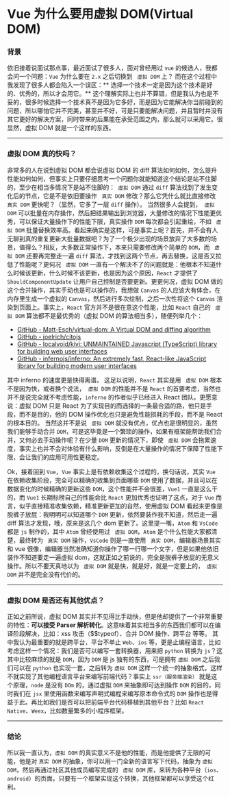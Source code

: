 # Vue 为什么要用虚拟 DOM(Virtual DOM)
### 背景
依旧接着说面试那点事，最近面试了很多人，面对曾经用过 `vue` 的候选人，我都会问一个问题：`Vue` 为什么要在 `2.x` 之后切换到 ` 虚拟 DOM` 上？
而在这个过程中我发现了很多人都会陷入一个误区：** 选择一个技术一定是因为这个技术是好的、优秀的，所以才会用它。** 这个理解实际上也并不算错，但是我认为也是不妥的，很多时候选择一个技术真不是因为它多好，而是因为它能解决你当前碰到的问题，所以哪怕它并不完美，甚至并不好，可是只要能解决问题，并且暂时并没有其它更好的解决方案，同时带来的后果能在承受范围之内，那么就可以采用它。很显然，虚拟 DOM 就是一个这样的东西。

- - - -

### 虚拟 DOM 真的快吗？
非常多的人在说到虚拟 DOM 都会说虚拟 DOM 的 diff 算法如何如何，怎么提升性能如何如何，但事实上只要仔细思考一个问题你就能知道这个结论是站不住脚的，至少在相当多情况下是站不住脚的：` 虚拟 DOM` 通过 `diff` 算法找到了发生变化后的节点，它是不是依旧要操作 ` 真实 DOM` 修改？那么它凭什么就比直接修改 ` 真实 DOM` 更快呢？（显然，它多了一层 `diff` 操作）。
当然很多人会提到，` 虚拟 DOM` 可以批量在内存操作，然后把结果输出到浏览器，大量修改的情况下性能更优秀，可以保证大量操作下的性能下限，真实操作 `DOM` 每次都会引起重绘，不如 ` 虚拟 DOM` 批量替换效率高。看起来确实是这样，可是事实上呢？首先，并不会有人无聊到真的重复更新大批量数据吧？为了一个极少出现的场景放弃了大多数的场景，值得么？相反，大多数正常操作下，本来只需要修改两个简单的 `DOM`，而 ` 虚拟 DOM` 还要再完整走一遍 `diff` 算法，才找到这两个节点，再去替换，这是否又拉低了性能呢？更何况 ` 虚拟 DOM` 一直有一个解决不了的问题就是：他根本不知道什么时候该更新，什么时候不该更新，也是因为这个原因，`React` 才提供了 `ShouldComponentUpdate` 让用户自己控制是否要更新。更更何况，虚拟 DOM 做的这个合并操作，其实手动也是可以操作的，我想做 `Canvas` 的人应该大有体会，在内存里生成一个虚拟的 `Canvas`，然后进行多次绘制，之后一次性将这个 `Canvas` 渲染到页面上。事实上，`React` 官方并不是很在意这个性能，比如 `React` 自己的 ` 虚拟 DOM` 算法都不是最优秀的（虚拟 DOM 的算法相当多），随便列举几个：
* [GitHub - Matt-Esch/virtual-dom: A Virtual DOM and diffing algorithm](https://github.com/Matt-Esch/virtual-dom)
* [GitHub - joelrich/citojs](https://github.com/joelrich/citojs)
* [GitHub - localvoid/kivi: UNMAINTAINED Javascript (TypeScript) library for building web user interfaces](https://github.com/localvoid/kivi)
* [GitHub - infernojs/inferno: An extremely fast, React-like JavaScript library for building modern user interfaces](https://github.com/infernojs/inferno)

其中 inferno 的速度更是快得离谱。
这足以说明，`React` 其实是用 ` 虚拟 DOM` 根本不是因为快，或者换个说法，` 虚拟 DOM` 的性能并不是 `React` 的首要考虑，当然也并不是说完全就不考虑性能，`inferno` 的作者似乎已经进入 React 团队。更愿意说：虚拟 DOM 只是 React 为了实现目的而选择的一条最合适的路，他只是手段，而不是目的，他的 DOM 操作优化也只是避免性能损耗的手段，而不是 React 的根本目的。
当然这并不是说 ` 虚拟 DOM` 就没有优点，优点也是很明显的，虽然我们能够手动合并 `DOM`，可是这毕竟是一个繁琐的操作，如果有框架能帮助我们合并，又何必去手动操作呢？在少量 `DOM` 更新的情况下，即使 ` 虚拟 DOM` 会拖累速度，事实上也并不会对体验有什么影响，反倒是在大量操作的情况下保障了性能下限，会让我们的应用可用性更稳定。

Ok，接着回到 `Vue`，`Vue` 事实上是有依赖收集这个过程的，换句话说，其实 `Vue` 在依赖收集阶段，完全可以精确的收集到页面哪些 `DOM` 使用了数据，并且可以在数据变化的时候精确的更新这些 `DOM`，这个性能并不会很差，`Vue1` 一直是这么干的，而 `Vue1` 长期标榜自己的性能会比 `React` 更加优秀也证明了这点，对于 `Vue` 而言，似乎直接精准收集依赖，精准更新更加的自然，使用虚拟 DOM 看起来更像是脱裤子放屁：我明明可以知道哪个 `DOM` 更新，依然要装作我不知道，然后走一遍 diff 算法才发现，哦，原来是这几个 dom 更新了。这里提一嘴，`Atom` 和 `VsCode` 都是 `js` 制作的，其中 `Atom` 曾经使用过 ` 虚拟 DOM`，`Atom` 是个什么性能大家都清楚，最终转为 ` 真实 DOM` 操作，`VsCode` 则是一直使用 ` 真实 DOM`，编辑器场景其实和 vue 很像，编辑器当然准确知道你操作了哪一行哪一个文字，但是如果他依旧装作不知道要走一遍虚拟 dom，这就正如之前说的，完全是脱裤子放屁的无意义操作。所以不要天真地以为 ` 虚拟 DOM` 就是快，就是好，就是一定要上的，` 虚拟 DOM` 并不是完全没有代价的。

- - - -

### 虚拟 DOM 是否还有其他优点？
正如之前所说，虚拟 DOM 其实并不见得比手动快，但是他却提供了一个非常重要的特性：**可以接受 Parser 解析转化**。这意味着其实相当多的东西我们都可以在编译阶段解决，比如：xss 攻击（$$typeof）、合并 DOM 操作、跨平台 等等。
其中我认为最重要的就是跨平台，平台不单止 `Web`、`ios` 等，更是止编程语言，比如考虑这样一个情况：我们是否可以编写一套转换器，用来把 `python` 转换为 `js`？这其中比较麻烦的就是 `DOM`，因为 `DOM` 是 js 独有的东西，可是拥有 `虚拟 DOM` 之后我们可以在 `python` 也实现一套，之后转为 `虚拟 DOM` 这样一个统一的抽象格式，这样不就实现了其他编程语言平台来编写前端代码？事实上 `ssr（服务端渲染）` 就是这个原理，`node` 是没有 `DOm` 的，通过虚拟 `DOM` 来抽象即可达到操作 `DOM` 的目的，同时我们在 `jsx` 里使用函数来编写声明式编程来编写原本命令式的 `DOM` 操作也是得益于此。再比如我们是否可以把前端平台代码移植到其他平台？比如 `React Native`、`Weex`，比如数量繁多的小程序框架。

- - - -

### 结论
所以我一直认为，`虚拟 DOM` 的真实意义不是他的性能，而是他提供了无限的可能，他是对 `真实 DOM` 的抽象，你可以用一门全新的语言写下代码，抽象为 `虚拟 DOM`，然后再通过社区其他成员编写完成的 ` 虚拟 DOM` 库，来转为各种平台（`ios`、`android`）的页面，只要有一个框架实现这个转换，其他框架都可以享受这个红利。